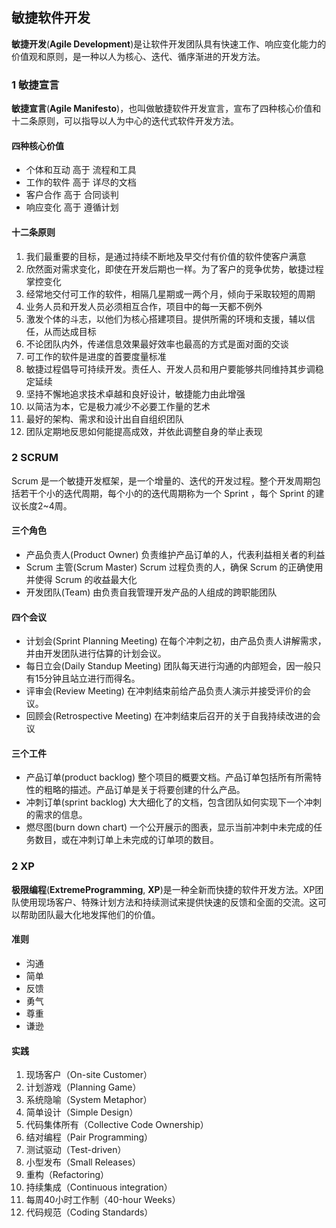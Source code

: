 ## 敏捷软件开发

**敏捷开发**(**Agile Development**)是让软件开发团队具有快速工作、响应变化能力的价值观和原则，是一种以人为核心、迭代、循序渐进的开发方法。

### 1 敏捷宣言

**敏捷宣言**(**Agile Manifesto**)，也叫做敏捷软件开发宣言，宣布了四种核心价值和十二条原则，可以指导以人为中心的迭代式软件开发方法。

#### 四种核心价值
- 个体和互动 高于 流程和工具
- 工作的软件 高于 详尽的文档
- 客户合作 高于 合同谈判
- 响应变化 高于 遵循计划

#### 十二条原则
1. 我们最重要的目标，是通过持续不断地及早交付有价值的软件使客户满意 
2. 欣然面对需求变化，即使在开发后期也一样。为了客户的竞争优势，敏捷过程掌控变化
3. 经常地交付可工作的软件，相隔几星期或一两个月，倾向于采取较短的周期
4. 业务人员和开发人员必须相互合作，项目中的每一天都不例外
5. 激发个体的斗志，以他们为核心搭建项目。提供所需的环境和支援，辅以信任，从而达成目标
6. 不论团队内外，传递信息效果最好效率也最高的方式是面对面的交谈
7. 可工作的软件是进度的首要度量标准
8. 敏捷过程倡导可持续开发。责任人、开发人员和用户要能够共同维持其步调稳定延续
9. 坚持不懈地追求技术卓越和良好设计，敏捷能力由此增强
10. 以简洁为本，它是极力减少不必要工作量的艺术
11. 最好的架构、需求和设计出自自组织团队
12. 团队定期地反思如何能提高成效，并依此调整自身的举止表现

### 2 SCRUM

Scrum 是一个敏捷开发框架，是一个增量的、迭代的开发过程。整个开发周期包括若干个小的迭代周期，每个小的的迭代周期称为一个 Sprint ，每个 Sprint 的建议长度2~4周。

#### 三个角色

- 产品负责人(Product Owner)
	负责维护产品订单的人，代表利益相关者的利益
- Scrum 主管(Scrum Master)
	Scrum 过程负责的人，确保 Scrum 的正确使用并使得 Scrum 的收益最大化
- 开发团队(Team)
	由负责自我管理开发产品的人组成的跨职能团队

#### 四个会议

- 计划会(Sprint Planning Meeting)
	在每个冲刺之初，由产品负责人讲解需求，并由开发团队进行估算的计划会议。
- 每日立会(Daily Standup Meeting)
	团队每天进行沟通的内部短会，因一般只有15分钟且站立进行而得名。
- 评审会(Review Meeting)
	在冲刺结束前给产品负责人演示并接受评价的会议。
- 回顾会(Retrospective Meeting)
	在冲刺结束后召开的关于自我持续改进的会议
	
#### 三个工件

- 产品订单(product backlog)
	整个项目的概要文档。产品订单包括所有所需特性的粗略的描述。产品订单是关于将要创建的什么产品。
- 冲刺订单(sprint backlog)
	大大细化了的文档，包含团队如何实现下一个冲刺的需求的信息。
- 燃尽图(burn down chart)
	一个公开展示的图表，显示当前冲刺中未完成的任务数目，或在冲刺订单上未完成的订单项的数目。

### 2 XP

**极限编程**(**ExtremeProgramming**, **XP**)是一种全新而快捷的软件开发方法。XP团队使用现场客户、特殊计划方法和持续测试来提供快速的反馈和全面的交流。这可以帮助团队最大化地发挥他们的价值。

#### 准则
- 沟通
- 简单
- 反馈
- 勇气
- 尊重
- 谦逊

#### 实践
1. 现场客户（On-site Customer）
2. 计划游戏（Planning Game）
3. 系统隐喻（System Metaphor）
4. 简单设计（Simple Design）
5. 代码集体所有（Collective Code Ownership）
6. 结对编程（Pair Programming）
7. 测试驱动（Test-driven）
8. 小型发布（Small Releases）
9. 重构（Refactoring）
10. 持续集成（Continuous integration）
11. 每周40小时工作制（40-hour Weeks）
12. 代码规范（Coding Standards）
